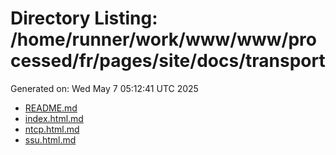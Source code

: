 # Directory Listing: /home/runner/work/www/www/processed/fr/pages/site/docs/transport
Generated on: Wed May  7 05:12:41 UTC 2025

- [README.md](README.md)
- [index.html.md](index.html.md)
- [ntcp.html.md](ntcp.html.md)
- [ssu.html.md](ssu.html.md)
